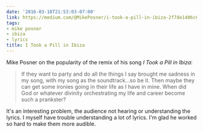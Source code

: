 ```yaml
---
date: '2016-03-18T21:53:03-07:00'
link: https://medium.com/@MikePosner/i-took-a-pill-in-ibiza-2f7de1406c6d#.xi2v8fulw
tags:
- mike posner
- ibiza
- lyrics
title: I Took a Pill in Ibiza
---
```


Mike Posner on the popularity of the remix of his song *I Took a Pill in Ibiza*:

>If they want to party and do all the things I say brought me sadness in my song, with my song as the soundtrack…so be it. Then maybe they can get some ironies going in their life as I have in mine. When did God or whatever divinity orchestrating my life and career become such a prankster?

It's an interesting problem, the audience not hearing or understanding the lyrics. I myself have trouble understanding a lot of lyrics. I'm glad he worked so hard to make them more audible.
